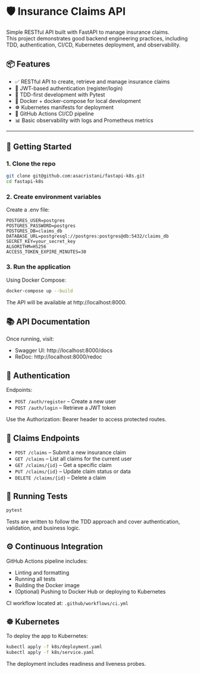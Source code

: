 # 🛡️ Insurance Claims API

Simple RESTful API built with FastAPI to manage insurance claims.  
This project demonstrates good backend engineering practices, including TDD, authentication, CI/CD, Kubernetes deployment, and observability.


## 📦 Features

- ✅ RESTful API to create, retrieve and manage insurance claims
- 🔐 JWT-based authentication (register/login)
- 🧪 TDD-first development with Pytest
- 🐳 Docker + docker-compose for local development
- ☸️ Kubernetes manifests for deployment
- 🔁 GitHub Actions CI/CD pipeline
- 📊 Basic observability with logs and Prometheus metrics

---

## 🚀 Getting Started

### 1. Clone the repo

```bash
git clone git@github.com:asacristani/fastapi-k8s.git
cd fastapi-k8s
```

### 2. Create environment variables

Create a .env file:

```env
POSTGRES_USER=postgres
POSTGRES_PASSWORD=postgres
POSTGRES_DB=claims_db
DATABASE_URL=postgresql://postgres:postgres@db:5432/claims_db
SECRET_KEY=your_secret_key
ALGORITHM=HS256
ACCESS_TOKEN_EXPIRE_MINUTES=30
```


### 3. Run the application
Using Docker Compose:

```bash
docker-compose up --build
```
The API will be available at http://localhost:8000.

## 📚 API Documentation

Once running, visit:

- Swagger UI: http://localhost:8000/docs
- ReDoc: http://localhost:8000/redoc

## 🔐 Authentication

Endpoints:
- `POST /auth/register` – Create a new user
- `POST /auth/login` – Retrieve a JWT token

Use the Authorization: Bearer <token> header to access protected routes.

## 📝 Claims Endpoints

- `POST /claims` – Submit a new insurance claim
- `GET /claims` – List all claims for the current user
- `GET /claims/{id}` – Get a specific claim
- `PUT /claims/{id}` – Update claim status or data
- `DELETE /claims/{id}` – Delete a claim

## 🧪 Running Tests

```bash
pytest
```

Tests are written to follow the TDD approach and cover authentication, validation, and business logic.

## ⚙️ Continuous Integration

GitHub Actions pipeline includes:

- Linting and formatting
- Running all tests
- Building the Docker image
- (Optional) Pushing to Docker Hub or deploying to Kubernetes

CI workflow located at: `.github/workflows/ci.yml`

## ☸️ Kubernetes
To deploy the app to Kubernetes:

```bash
kubectl apply -f k8s/deployment.yaml
kubectl apply -f k8s/service.yaml
```

The deployment includes readiness and liveness probes.